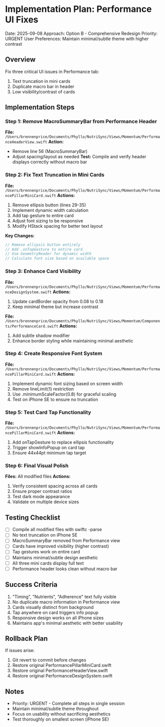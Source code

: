 # Implementation Plan: Performance UI Fixes
Date: 2025-09-08
Approach: Option B - Comprehensive Redesign
Priority: URGENT
User Preferences: Maintain minimal/subtle theme with higher contrast

## Overview
Fix three critical UI issues in Performance tab:
1. Text truncation in mini cards
2. Duplicate macro bar in header
3. Low visibility/contrast of cards

## Implementation Steps

### Step 1: Remove MacroSummaryBar from Performance Header
**File:** `/Users/brennenprice/Documents/Phyllo/NutriSync/Views/Momentum/PerformanceHeaderView.swift`
**Action:** 
- Remove line 56 (MacroSummaryBar)
- Adjust spacing/layout as needed
**Test:** Compile and verify header displays correctly without macro bar

### Step 2: Fix Text Truncation in Mini Cards
**File:** `/Users/brennenprice/Documents/Phyllo/NutriSync/Views/Momentum/PerformancePillarMiniCard.swift`
**Actions:**
1. Remove ellipsis button (lines 29-35)
2. Implement dynamic width calculation
3. Add tap gesture to entire card
4. Adjust font sizing to be responsive
5. Modify HStack spacing for better text layout

**Key Changes:**
```swift
// Remove ellipsis button entirely
// Add .onTapGesture to entire card
// Use GeometryReader for dynamic width
// Calculate font size based on available space
```

### Step 3: Enhance Card Visibility
**File:** `/Users/brennenprice/Documents/Phyllo/NutriSync/Views/Momentum/PerformanceDesignSystem.swift`
**Actions:**
1. Update cardBorder opacity from 0.08 to 0.18
2. Keep minimal theme but increase contrast

**File:** `/Users/brennenprice/Documents/Phyllo/NutriSync/Views/Momentum/Components/PerformanceCard.swift`
**Actions:**
1. Add subtle shadow modifier
2. Enhance border styling while maintaining minimal aesthetic

### Step 4: Create Responsive Font System
**File:** `/Users/brennenprice/Documents/Phyllo/NutriSync/Views/Momentum/PerformancePillarMiniCard.swift`
**Actions:**
1. Implement dynamic font sizing based on screen width
2. Remove lineLimit(1) restriction
3. Use .minimumScaleFactor(0.8) for graceful scaling
4. Test on iPhone SE to ensure no truncation

### Step 5: Test Card Tap Functionality
**File:** `/Users/brennenprice/Documents/Phyllo/NutriSync/Views/Momentum/PerformancePillarMiniCard.swift`
**Actions:**
1. Add onTapGesture to replace ellipsis functionality
2. Trigger showInfoPopup on card tap
3. Ensure 44x44pt minimum tap target

### Step 6: Final Visual Polish
**Files:** All modified files
**Actions:**
1. Verify consistent spacing across all cards
2. Ensure proper contrast ratios
3. Test dark mode appearance
4. Validate on multiple device sizes

## Testing Checklist
- [ ] Compile all modified files with swiftc -parse
- [ ] No text truncation on iPhone SE
- [ ] MacroSummaryBar removed from Performance view
- [ ] Cards have improved visibility (higher contrast)
- [ ] Tap gestures work on entire card
- [ ] Maintains minimal/subtle design aesthetic
- [ ] All three mini cards display full text
- [ ] Performance header looks clean without macro bar

## Success Criteria
1. "Timing", "Nutrients", "Adherence" text fully visible
2. No duplicate macro information in Performance view
3. Cards visually distinct from background
4. Tap anywhere on card triggers info popup
5. Responsive design works on all iPhone sizes
6. Maintains app's minimal aesthetic with better usability

## Rollback Plan
If issues arise:
1. Git revert to commit before changes
2. Restore original PerformancePillarMiniCard.swift
3. Restore original PerformanceHeaderView.swift
4. Restore original PerformanceDesignSystem.swift

## Notes
- Priority: URGENT - Complete all steps in single session
- Maintain minimal/subtle theme throughout
- Focus on usability without sacrificing aesthetics
- Test thoroughly on smallest screen (iPhone SE)